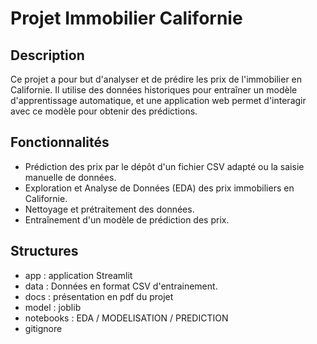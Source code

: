# Projet Immobilier Californie

## Description

Ce projet a pour but d'analyser et de prédire les prix de l'immobilier en Californie. Il utilise des données historiques pour entraîner un modèle d'apprentissage automatique, et une application web permet d'interagir avec ce modèle pour obtenir des prédictions.

## Fonctionnalités

- Prédiction des prix par le dépôt d'un fichier CSV adapté ou la saisie manuelle de données.
- Exploration et Analyse de Données (EDA) des prix immobiliers en Californie.
- Nettoyage et prétraitement des données.
- Entraînement d'un modèle de prédiction des prix.

## Structures

- app : application Streamlit 
- data : Données en format CSV d'entrainement.
- docs : présentation en pdf du projet
- model : joblib
- notebooks : EDA / MODELISATION / PREDICTION
- gitignore








